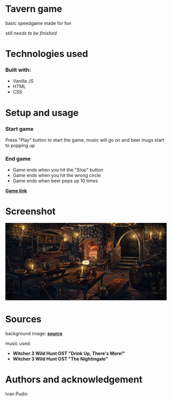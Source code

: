 # Tavern game

basic speedgame made for fun

_still needs to be finished_

# Technologies used

### Built with:

- Vanilla JS
- HTML
- CSS

# Setup and usage

### Start game

Press "Play" button to start the game, music will go on and beer mugs start to popping up

### End game

- Game ends when you hit the "Stop" button
- Game ends when you hit the wrong circle
- Game ends when beer pops up 10 times

[**Game link**](https://public.bc.fi/s2300108/speedgame/)

# Screenshot

![screenshot](content/webpage_screenshot.png)

# Sources

background image: [**source**](https://rare-gallery.com/838466-tavern-the-witcher-3-wild-hunt-men.html)

music used:

- **Witcher 3 Wild Hunt OST "Drink Up, There's More!"**
- **Witcher 3 Wild Hunt OST "The Nightingale"**

# Authors and acknowledgement

Ivan Pudin

